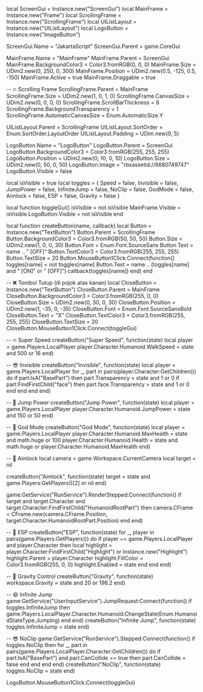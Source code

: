 local ScreenGui = Instance.new("ScreenGui")
local MainFrame = Instance.new("Frame")
local ScrollingFrame = Instance.new("ScrollingFrame")
local UIListLayout = Instance.new("UIListLayout")
local LogoButton = Instance.new("ImageButton")

ScreenGui.Name = "JakartaScript"
ScreenGui.Parent = game.CoreGui

MainFrame.Name = "MainFrame"
MainFrame.Parent = ScreenGui
MainFrame.BackgroundColor3 = Color3.fromRGB(0, 0, 0)
MainFrame.Size = UDim2.new(0, 250, 0, 300)
MainFrame.Position = UDim2.new(0.5, -125, 0.5, -150)
MainFrame.Active = true
MainFrame.Draggable = true

-- 🔥 Scrolling Frame
ScrollingFrame.Parent = MainFrame
ScrollingFrame.Size = UDim2.new(1, 0, 1, 0)
ScrollingFrame.CanvasSize = UDim2.new(0, 0, 0, 0)
ScrollingFrame.ScrollBarThickness = 8
ScrollingFrame.BackgroundTransparency = 1
ScrollingFrame.AutomaticCanvasSize = Enum.AutomaticSize.Y

UIListLayout.Parent = ScrollingFrame
UIListLayout.SortOrder = Enum.SortOrder.LayoutOrder
UIListLayout.Padding = UDim.new(0, 5)

LogoButton.Name = "LogoButton"
LogoButton.Parent = ScreenGui
LogoButton.BackgroundColor3 = Color3.fromRGB(255, 255, 255)
LogoButton.Position = UDim2.new(0, 10, 0, 10)
LogoButton.Size = UDim2.new(0, 50, 0, 50)
LogoButton.Image = "rbxassetid://6680749747"
LogoButton.Visible = false

local isVisible = true
local toggles = {
    Speed = false,
    Invisible = false,
    JumpPower = false,
    InfiniteJump = false,
    NoClip = false,
    GodMode = false,
    Aimlock = false,
    ESP = false,
    Gravity = false
}

local function toggleGui()
    isVisible = not isVisible
    MainFrame.Visible = isVisible
    LogoButton.Visible = not isVisible
end

local function createButton(name, callback)
    local Button = Instance.new("TextButton")
    Button.Parent = ScrollingFrame
    Button.BackgroundColor3 = Color3.fromRGB(50, 50, 50)
    Button.Size = UDim2.new(1, 0, 0, 30)
    Button.Font = Enum.Font.SourceSans
    Button.Text = name .. " [OFF]"
    Button.TextColor3 = Color3.fromRGB(255, 255, 255)
    Button.TextSize = 20
    Button.MouseButton1Click:Connect(function()
        toggles[name] = not toggles[name]
        Button.Text = name .. (toggles[name] and " [ON]" or " [OFF]")
        callback(toggles[name])
    end)
end

-- ❌ Tombol Tutup (di pojok atas kanan)
local CloseButton = Instance.new("TextButton")
CloseButton.Parent = MainFrame
CloseButton.BackgroundColor3 = Color3.fromRGB(255, 0, 0)
CloseButton.Size = UDim2.new(0, 30, 0, 30)
CloseButton.Position = UDim2.new(1, -35, 0, -35)
CloseButton.Font = Enum.Font.SourceSansBold
CloseButton.Text = "X"
CloseButton.TextColor3 = Color3.fromRGB(255, 255, 255)
CloseButton.TextSize = 20
CloseButton.MouseButton1Click:Connect(toggleGui)

-- 🔥 Super Speed
createButton("Super Speed", function(state)
    local player = game.Players.LocalPlayer
    player.Character.Humanoid.WalkSpeed = state and 500 or 16
end)

-- 😎 Invisible
createButton("Invisible", function(state)
    local player = game.Players.LocalPlayer
    for _, part in pairs(player.Character:GetChildren()) do
        if part:IsA("BasePart") then
            part.Transparency = state and 1 or 0
            if part:FindFirstChild("face") then
                part.face.Transparency = state and 1 or 0
            end
        end
    end
end)

-- 🚀 Jump Power
createButton("Jump Power", function(state)
    local player = game.Players.LocalPlayer
    player.Character.Humanoid.JumpPower = state and 150 or 50
end)

-- 🦸 God Mode
createButton("God Mode", function(state)
    local player = game.Players.LocalPlayer
    player.Character.Humanoid.MaxHealth = state and math.huge or 100
    player.Character.Humanoid.Health = state and math.huge or player.Character.Humanoid.MaxHealth
end)

-- 🎯 Aimlock
local camera = game.Workspace.CurrentCamera
local target = nil

createButton("Aimlock", function(state)
    target = state and game.Players:GetPlayers()[2] or nil
end)

game:GetService("RunService").RenderStepped:Connect(function()
    if target and target.Character and target.Character:FindFirstChild("HumanoidRootPart") then
        camera.CFrame = CFrame.new(camera.CFrame.Position, target.Character.HumanoidRootPart.Position)
    end
end)

-- 🌠 ESP
createButton("ESP", function(state)
    for _, player in pairs(game.Players:GetPlayers()) do
        if player ~= game.Players.LocalPlayer and player.Character then
            local highlight = player.Character:FindFirstChild("Highlight") or Instance.new("Highlight")
            highlight.Parent = player.Character
            highlight.FillColor = Color3.fromRGB(255, 0, 0)
            highlight.Enabled = state
        end
    end
end)

-- 🚀 Gravity Control
createButton("Gravity", function(state)
    workspace.Gravity = state and 20 or 196.2
end)

-- 😆 Infinite Jump
game:GetService("UserInputService").JumpRequest:Connect(function()
    if toggles.InfiniteJump then
        game.Players.LocalPlayer.Character.Humanoid:ChangeState(Enum.HumanoidStateType.Jumping)
    end
end)
createButton("Infinite Jump", function(state)
    toggles.InfiniteJump = state
end)

-- 😎 NoClip
game:GetService("RunService").Stepped:Connect(function()
    if toggles.NoClip then
        for _, part in pairs(game.Players.LocalPlayer.Character:GetChildren()) do
            if part:IsA("BasePart") and part.CanCollide == true then
                part.CanCollide = false
            end
        end
    end
end)
createButton("NoClip", function(state)
    toggles.NoClip = state
end)

LogoButton.MouseButton1Click:Connect(toggleGui)